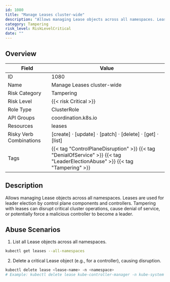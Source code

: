 ```yaml
---
id: 1080
title: "Manage Leases cluster-wide"
description: "Allows managing Lease objects across all namespaces. Leases are used for leader election by control plane components and controllers. Tampering with leases can disrupt critical cluster operations, cause denial of service, or potentially force a malicious controller to become a leader."
category: Tampering
risk_level: RiskLevelCritical
date: ""
---
```


## Overview

| Field                   | Value                                                                                                                        |
| ----------------------- | ---------------------------------------------------------------------------------------------------------------------------- |
| ID                      | 1080                                                                                                                         |
| Name                    | Manage Leases cluster-wide                                                                                                   |
| Risk Category           | Tampering                                                                                                                    |
| Risk Level              | {{< risk Critical >}}                                                                                                        |
| Role Type               | ClusterRole                                                                                                                  |
| API Groups              | coordination.k8s.io                                                                                                          |
| Resources               | leases                                                                                                                       |
| Risky Verb Combinations | [create] · [update] · [patch] · [delete] · [get] · [list]                                                                    |
| Tags                    | {{< tag "ControlPlaneDisruption" >}} {{< tag "DenialOfService" >}} {{< tag "LeaderElectionAbuse" >}} {{< tag "Tampering" >}} |

## Description

Allows managing Lease objects across all namespaces. Leases are used for leader election by control plane components and controllers. Tampering with leases can disrupt critical cluster operations, cause denial of service, or potentially force a malicious controller to become a leader.

## Abuse Scenarios

1. List all Lease objects across all namespaces.

```bash
kubectl get leases --all-namespaces

```

2. Delete a critical Lease object (e.g., for a controller), causing disruption.

```bash
kubectl delete lease <lease-name> -n <namespace>
# Example: kubectl delete lease kube-controller-manager -n kube-system

```
